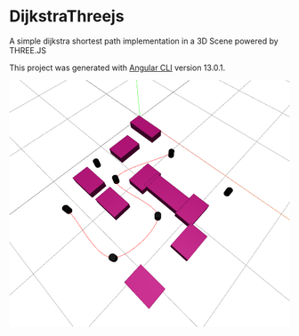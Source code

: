 # DijkstraThreejs

A simple dijkstra shortest path implementation in a 3D Scene powered by THREE.JS 

This project was generated with [Angular CLI](https://github.com/angular/angular-cli) version 13.0.1.



![OVERVIEW](https://github.com/cedricmillet/Dijkstra-threejs/blob/master/thumbnail.png)
